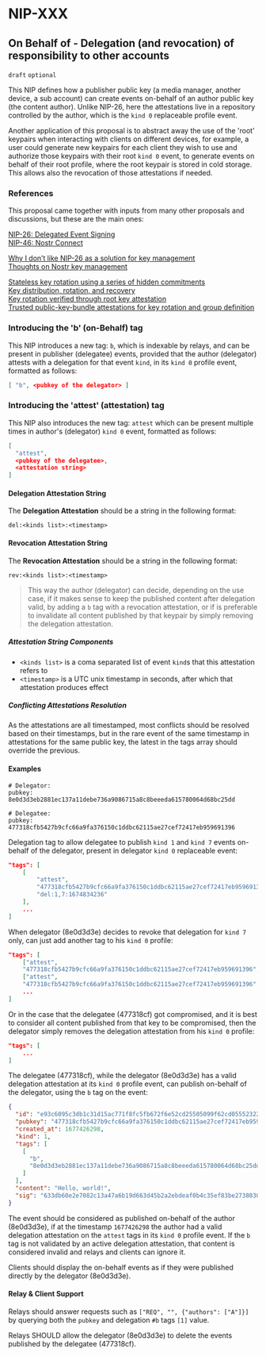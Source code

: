 NIP-XXX
=======

On Behalf of - Delegation (and revocation) of responsibility to other accounts
-----

`draft` `optional`

This NIP defines how a publisher public key (a media manager, another device, a sub account) can create events on-behalf of an author public key (the content author). Unlike NIP-26, here the attestations live in a repository controlled by the author, which is the `kind 0` replaceable profile event.

Another application of this proposal is to abstract away the use of the 'root' keypairs when interacting with clients on different devices, for example, a user could generate new keypairs for each client they wish to use and authorize those keypairs with their root `kind 0` event, to generate events on behalf of their root profile, where the root keypair is stored in cold storage. This allows also the revocation of those attestations if needed.

### References

This proposal came together with inputs from many other proposals and discussions, but these are the main ones:

[NIP-26: Delegated Event Signing](https://github.com/nostr-protocol/nips/blob/master/26.md)<br>
[NIP-46: Nostr Connect](https://github.com/nostr-protocol/nips/blob/master/46.md)

[Why I don’t like NIP-26 as a solution for key management](https://fiatjaf.com/4c79fd7b.html)<br>
[Thoughts on Nostr key management](https://fiatjaf.com/72f5d1e4.html)

[Stateless key rotation using a series of hidden commitments](https://github.com/nostr-protocol/nips/issues/103)<br>
[Key distribution, rotation, and recovery](https://github.com/nostr-protocol/nostr/issues/45)<br>
[Key rotation verified through root key attestation](https://github.com/nostr-protocol/nips/issues/116)<br>
[Trusted public-key-bundle attestations for key rotation and group definition](https://github.com/nostr-protocol/nips/issues/123)

### Introducing the 'b' (on-Behalf) tag

This NIP introduces a new tag: `b`, which is indexable by relays, and can be present in publisher (delegatee) events, provided that the author (delegator) attests with a delegation for that event  `kind`, in its `kind 0` profile event, formatted as follows:

```json
[ "b", <pubkey of the delegator> ]
```

### Introducing the 'attest' (attestation) tag

This NIP also introduces the new tag: `attest` which can be present multiple times in author's (delegator) `kind 0` event, formatted as follows:

```json
[
  "attest",
  <pubkey of the delegatee>,
  <attestation string>
]
```

#### Delegation Attestation String

The **Delegation Attestation** should be a string in the following format:

```
del:<kinds list>:<timestamp>
```

#### Revocation Attestation String

The **Revocation Attestation** should be a string in the following format:

```
rev:<kinds list>:<timestamp>
```

> This way the author (delegator) can decide, depending on the use case, if it makes sense to keep the published content after delegation valid, by adding a `b` tag with a revocation attestation, or if is preferable to invalidate all content published by that keypair by simply removing the delegation attestation.

##### Attestation String Components

- `<kinds list>` is a coma separated list of event `kind`s that this attestation refers to
- `<timestamp>` is a UTC unix timestamp in seconds, after which that attestation produces effect

##### Conflicting Attestations Resolution

As the attestations are all timestamped, most conflicts should be resolved based on their timestamps, but in the rare event of the same timestamp in attestations for the same public key, the latest in the tags array should override the previous.

#### Examples

```
# Delegator:
pubkey:  8e0d3d3eb2881ec137a11debe736a9086715a8c8beeeda615780064d68bc25dd

# Delegatee:
pubkey:  477318cfb5427b9cfc66a9fa376150c1ddbc62115ae27cef72417eb959691396
```

Delegation tag to allow delegatee to publish `kind 1` and `kind 7` events on-behalf of the delegator, present in delegator `kind 0` replaceable event:

```json
"tags": [
    [
        "attest",
        "477318cfb5427b9cfc66a9fa376150c1ddbc62115ae27cef72417eb959691396",
        "del:1,7:1674834236"
    ],
    ...
]
```

When delegator (8e0d3d3e) decides to revoke that delegation for `kind 7` only, can just add another tag to his `kind 0` profile:

```json
"tags": [
    ["attest",
    "477318cfb5427b9cfc66a9fa376150c1ddbc62115ae27cef72417eb959691396", "del:1,7:1674834236"],
    ["attest",
    "477318cfb5427b9cfc66a9fa376150c1ddbc62115ae27cef72417eb959691396", "rev:7:1721934607"],
    ...
]
```

Or in the case that the delegatee (477318cf) got compromised, and it is best to consider all content published from that key to be compromised, then the delegator simply removes the delegation attestation from his `kind 0` profile:

```json
"tags": [
    ...
]
```

The delegatee (477318cf), while the delegator (8e0d3d3e) has a valid delegation attestation at its `kind 0` profile event, can publish on-behalf of the delegator, using the `b` tag on the event:

```json
{
  "id": "e93c6095c3db1c31d15ac771f8fc5fb672f6e52cd25505099f62cd055523224f",
  "pubkey": "477318cfb5427b9cfc66a9fa376150c1ddbc62115ae27cef72417eb959691396",
  "created_at": 1677426298,
  "kind": 1,
  "tags": [
    [
      "b",
      "8e0d3d3eb2881ec137a11debe736a9086715a8c8beeeda615780064d68bc25dd"
    ]
  ],
  "content": "Hello, world!",
  "sig": "633db60e2e7082c13a47a6b19d663d45b2a2ebdeaf0b4c35ef83be2738030c54fc7fd56d139652937cdca875ee61b51904a1d0d0588a6acd6168d7be2909d693"
}
```

The event should be considered as published on-behalf of the author (8e0d3d3e), if at the timestamp `1677426298` the author had a valid delegation attestation on the `attest` tags in its `kind 0` profile event. If the `b` tag is not validated by an active delegation attestation, that content is considered invalid and relays and clients can ignore it.

Clients should display the on-behalf events as if they were published directly by the delegator (8e0d3d3e).


#### Relay & Client Support

Relays should answer requests such as `["REQ", "", {"authors": ["A"]}]` by querying both the `pubkey` and delegation `#b` tags `[1]` value.

Relays SHOULD allow the delegator (8e0d3d3e) to delete the events published by the delegatee (477318cf).
